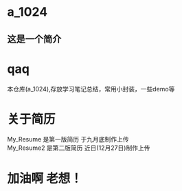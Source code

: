 # a_1024
## 这是一个简介

# qaq
本仓库(a_1024),存放学习笔记总结，常用小封装，一些demo等

# 关于简历
My_Resume 是第一版简历 于九月底制作上传</br>
My_Resume2 是第二版简历 近日(12月27日)制作上传

# 加油啊 老想！
